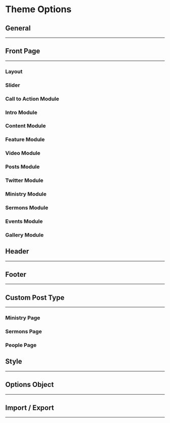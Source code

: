 # Theme Options

## General
-----

## Front Page
-----

### Layout
### Slider
### Call to Action Module
### Intro Module
### Content Module
### Feature Module
### Video Module
### Posts Module

### Twitter Module

### Ministry Module


### Sermons Module

### Events Module

### Gallery Module






## Header
-----

## Footer
-----

## Custom Post Type
-----

### Ministry Page
### Sermons Page
### People Page




## Style
-----

## Options Object
-----


## Import / Export
-----
